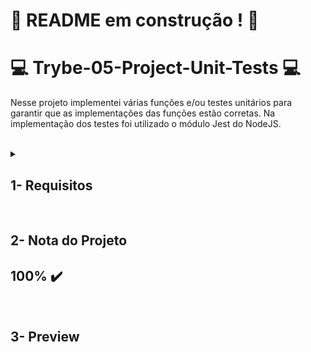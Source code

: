 # :construction: README em construção ! :construction:

# :computer: Trybe-05-Project-Unit-Tests :computer:

Nesse projeto implementei várias funções e/ou testes unitários para garantir que as implementações das funções estão corretas.
Na implementação dos testes foi utilizado o módulo Jest do NodeJS.

<br />

<details>
<summary>
  
## 1- Requisitos
  
</summary>
 
### 1. Implemente a função `average`

<details>
  <summary>A função `average` recebe um array de tamanho variável e retorna a média dos valores recebidos. Caso a função receba algum valor não numérico ou um array vazio, o valor `undefined` deve ser retornado.</summary><br/> 
  
  Todos os resultados devem ser arredondados para valores inteiros. Ex: 4,6 vira 5; 1,3 vira 1. O arquivo `average.spec.js` contém os testes para `average` já implementados. Implemente a função no arquivo `src/average.js` de forma que ela atenda aos testes propostos.

</details>

---

### 2. Implemente os casos de teste para a função `numbers`

<details>
  <summary>A função `numbers` recebe um array de tamanho variável e retorna `true` se todos os parâmetros forem do tipo 'number' e `false` caso contrário.</summary><br/> 
  
  Essa função já está implementada no arquivo `src/numbers.js`. Escreva pelo menos quatro testes para essa função para garantir que a implementação de `numbers` está correta.

</details>

---

### 3. Implemente a função `vqv`

<details>
  <summary>Use template literals para escrever a função `vqv` que recebe o seu nome e a sua idade e retorna o parágrafo descrito abaixo:</summary><br/>

  ```javascript
  `Oi, meu nome é Tunico!
  Tenho 30 anos,
  trabalho na Trybe e mando muito em programação!
  #VQV!`
  ```

  Caso a função `vqv` seja chamada sem nenhum parâmetro, o valor `undefined` deve ser retornado. O arquivo `vqv.spec.js` contém os testes para `vqv` já implementados. Implemente a função no arquivo `src/vqv.js` de forma que ela atenda aos testes propostos.

</details>

---

### 4. Implemente os casos de teste para a função `circle`

<details>

  <summary>A função `circle` recebe o raio de um círculo e retorna um objeto contendo as suas informações: Raio, Área e Circunferência. Se não for especificado um raio, a função retorna `undefined`.</summary></br>
  
  Essa função já está implementada no arquivo `src/circle.js`. Escreva pelo menos seis testes para essa função para garantir que a implementação de `circle` está correta.

</details>

---

### 5. Implemente a função `createStudent`

<details>
<summary>A função `createStudent` recebe como parâmetro um **nome**, e retorna um objeto contendo duas chaves:</summary></br>

  1. **name**, contendo o nome passado como parâmetro;
  2. **feedback**, contendo uma função que retorna a frase `"Eita pessoa boa!"` ao ser chamada.

  O arquivo `createStudent.spec.js` contém os testes para `createStudent` já implementados. Implemente a função no arquivo `src/createStudent.js` de forma que ela atenda aos testes propostos.

</details>

---

### 6. Implemente os casos de teste para a função `productDetails`

<details>
  <summary>A função `productDetails` recebe duas strings que representam nomes de produtos, e retorna um array contendo dois objetos com os detalhes dos respectivos produtos:</summary></br>

  ```javascript
  productDetails('Alcool gel', 'Máscara');
  ```

  **Retorna:**

  ```js
  [
    {
      name: 'Alcool gel'
      details: {
        productId: 'Alcool gel123'
      }
    },
    {
      name: 'Máscara'
      details: {
        productId: 'Máscara123'
      }
    }
  ]
  ```

  Essa função já está implementada no arquivo `src/productDetails.js`. Escreva pelo menos cinco testes para essa função no arquivo `tests/productDetails.js` para garantir que a implementação de `productDetails` está correta.

</details>

---

### 7. Implemente as funções `calculator` e `arrayGenerator`

<details>
  <summary>A função `calculator` recebe dois números inteiros como parâmetro e retorna um objeto com as seguintes chaves:</summary></br>
  - sum;
  - mult;
  - div;
  - sub.

  Para cada chave atribua como valor a operação correspondente à sua chave:
  - `sum:` retorna o resultado da soma dos dois números;
  - `mult:` retorna o resultado da multiplicação dos dois números;
  - `div:` retorna o resultado da divisão dos dois números;
  - `sub:` retorna o resultado da subtração dos dois números.

  Os resultados das divisões devem sempre ser arredondados para baixo.

  Parâmetros:
  - Dois números inteiros.

  Comportamento:
  ```javascript
  calculator(1, 2); // { sum: 3, mult: 2, div: 0, sub: -1 }
  ```

  Já a função `arrayGenerator` converte objetos em arrays, de chaves, valores ou ambos. Ela deve receber dois parâmetros:

  - o primeiro parâmetro deve ser uma string que indica o tipo de conversão;
  - o segundo parâmetro deve ser um objeto semelhante ao que é retornado pela função calculator que você acabou de desenvolver.

  Parâmetros:
  - Uma string que indica o tipo de conversão;
  - Um objeto no formato { sum: 3, mult: 2, div: 0, sub: -1 };

  Comportamento:
  ```javascript
  arrayGenerator('keys', { sum: 3, mult: 2, div: 1, sub: 0 }) // [ 'sum', 'mult', 'div', 'sub' ]
  arrayGenerator('values', { sum: 3, mult: 2, div: 1, sub: 0 }) // [ 3, 2, 1, 0 ]
  arrayGenerator('entries', { sum: 3, mult: 2, div: 1, sub: 0 }) // [ [ 'sum', 3 ], [ 'mult', 2 ], [ 'div', 1 ], [ 'sub', 0 ] ]
  ```
  O arquivo `objPlayground.spec.js` contém os testes para `calculator` e `arrayGenerator` já implementados. Implemente as funções no arquivo `src/objPlayground.js` de forma que ela atenda aos testes propostos.

</details>

---

### 8. Implemente a função `myCounter`

<details>
  <summary>A função `myCounter` possui dois loops aninhados que inserem valores dentro de um array. Como podemos perceber, eles vão adicionando valores ao array até sua condição de parada.</summary></br>

   Corrija a função `myCounter`, sem eliminar nenhum dos loops de repetição, para que a função retorne o array correto. O arquivo `myCounter.spec.js` contém os testes para `myCounter` já implementados. Implemente a função no arquivo `src/myCounter.js` de forma que ela atenda aos testes propostos.

</details>

---

### 9. Implemente os casos de teste para a função `getCharacter`

<details>

  <summary>A função `getCharacter` recebe uma string que representa o nome de uma personagem e retorna um objeto contendo o seu nome, a sua classe e as suas frases.</summary></br>

  ```javascript
  getCharacter('Arya');
  ```

  **Retorna:**

  ```javascript
  {
    name: 'Arya Stark',
    class: 'Rogue',
    phrases: ['Not today', 'A girl has no name.']
  }
  ```

  Essa função já está implementada no arquivo `src/getCharacter.js`. Escreva pelo menos seis testes para essa função no arquivo `tests/getCharacter.spec.js` para garantir que a implementação de `getCharacter` está correta.

</details>

---

### 10. Implemente a função `createMenu`, bem como seus casos de teste

<details>
  <summary>Esse último requisito vai guiar você por um rico processo de Desenvolvimento Orientado a Testes ou TDD - Test Driven Development</summary></br>

  Imagine a seguinte situação: você é responsável por escrever o código do sistema de pedidos de um restaurante através do qual será possível cadastrar um menu. Dado que um menu foi cadastrado, o sistema deve disponibilizar um objeto que permite:

  - Ler o menu cadastrado;
  - Fazer pedidos;
  - Verificar o que foi pedido;
  - Somar o valor da conta.

  A estrutura deste código e deste objeto já está definida e você precisa implementá-la. Você encontrará mais detalhes sobre a estrutura a ser seguida e exemplos do retorno da função no arquivo `src/restaurant.js`. 
  Você deverá se orientar através dos tópicos abaixo para garantir o bom desenvolvimento do sistema.

  **IMPORTANTE - BOAS PRÁTICAS TDD: COMECE PELO TESTE 1 DO ARQUIVO `tests/restaurant.spec.js`** 

  1. No arquivo `tests/restaurant.spec.js`, escreva um teste que verifica se a função `createMenu()` retorna um objeto que possui a chave `fetchMenu`, a qual tem como valor uma função.

  2. No arquivo `tests/restaurant.spec.js`, escreva um teste que verifica se `'objetoRetornado.fetchMenu()'` retorna um objeto cujas chaves são somente `food` e `drink`, considerando que a função `createMenu()` foi chamada com o objeto: `{ food: {}, drink: {} }`.

  3. No arquivo `tests/restaurant.spec.js`, escreva um teste que verifica se o menu passado pra função `createMenu()` é idêntico ao menu recuperado pela função `'objetoRetornado.fetchMenu()'`.

  4. No arquivo `src/restaurant.js`, crie uma função `createMenu()` que, recebendo um objeto como parâmetro, retorna esse objeto com o seguinte formato: { fetchMenu: () => objetoPassadoPorParametro }.

  5. No arquivo `tests/restaurant.spec.js`, escreva um teste que verifica se `'objetoRetornado.consumption'`, após a criação do menu, retorna um array vazio.

  6. No arquivo `src/restaurant.js`, adicione ao objeto retornado por `createMenu()` uma chave `consumption` que, como valor inicial, tem um array vazio.

  7. No arquivo `tests/restaurant.spec.js`, escreva um teste que verifica se ao chamar uma função associada à chave `order` no objeto retornado, passando uma string como parâmetro (como `objetoRetornado.order('coxinha')`), tal string é adicionada ao array retornado em `objetoRetornado.consumption`.

  8. No arquivo `src/restaurant.js`, crie uma função, separada da função `createMenu()`, que, ao receber uma string como parâmetro, adiciona essa string ao array de `objetoRetornado.consumption`. Essa nova função será adicionada à chave `order`.

  9. No arquivo `tests/restaurant.spec.js`, escreva um teste que verifica se ao adicionar três pedidos, dentre bebidas e comidas, o array `objetoRetornado.consumption` contém os itens pedidos.

  10. No arquivo `tests/restaurant.spec.js`, escreva um teste que verifica se a função `order` aceita que pedidos repetidos sejam acrescidos a `consumption`.

  11. No arquivo `tests/restaurant.spec.js`, escreva um teste que verifica que, ao chamar `objetoRetornado.pay()`, retorna-se a soma dos preços de tudo que foi pedido, conforme registrado em `objetoRetornado.consumption`.

  12. No arquivo `src/restaurant.js`, adicione ao objeto retornado por `createMenu()` uma chave `pay` com uma função que percorre por todos os itens de `objetoRetornado.consumption`, soma o preço deles e retorna o valor somado acrescido de 10%. DICA: para isso, você precisará percorrer tanto o objeto da chave `food` quanto o objeto da chave `drink`.

</details>

</details>
<br />

## 2- Nota do Projeto

## 100% :heavy_check_mark:

<br />

## 3- Preview
